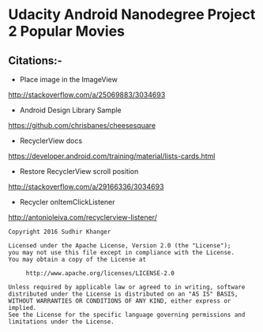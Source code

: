 # Udacity Android Nanodegree Project 2 Popular Movies

## Citations:-

* Place image in the ImageView

http://stackoverflow.com/a/25069883/3034693

* Android Design Library Sample

https://github.com/chrisbanes/cheesesquare

* RecyclerView docs

https://developer.android.com/training/material/lists-cards.html

* Restore RecyclerView scroll position

http://stackoverflow.com/a/29166336/3034693

* Recycler onItemClickListener

http://antonioleiva.com/recyclerview-listener/

    Copyright 2016 Sudhir Khanger
        	
    Licensed under the Apache License, Version 2.0 (the "License");
    you may not use this file except in compliance with the License.
    You may obtain a copy of the License at
         
         http://www.apache.org/licenses/LICENSE-2.0
    
    Unless required by applicable law or agreed to in writing, software
    distributed under the License is distributed on an "AS IS" BASIS,
    WITHOUT WARRANTIES OR CONDITIONS OF ANY KIND, either express or implied.
    See the License for the specific language governing permissions and
    limitations under the License.

